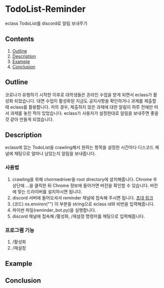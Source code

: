 # TodoList-Reminder
eclass TodoList를 discord로 알림 보내주기
## Contents
1. [Outline](#Outline)
2. [Description](#Description)
3. [Example](#Example)
4. [Conclusion](#Conclusion)
## Outline
코로나가 유행하기 시작한 이후로 대학생들은 온라인 수업을 받게 되면서 eclass가 활성화 되었습니다. 대면 수업이 활성화된 지금도  공지사항을 확인하거나 과제를 제출할 때 eclass를 활용합니다. 저의 경우, 제출하지 않은 과제에 대한 알림이 하루 전에만 떠서 과제를 놓친 적이 있었습니다. eclass가 사용자가 설정한대로 알림을 보내주면 좋을 것 같아 만들게 되었습니다. 
## Description
eclass에 있는 TodoList을 crawling해서 원하는 항목을 설정한 시간마다 디스코드 채널에 채팅으로 얼마나 남았는지 알림을 보내줍니다.
### 사용법
1. crawling을 위해 chormedriver을 root directory에 설치해줍니다. Chrome 우상단에 ...을 클릭한 뒤 Chrome 정보에 들어가면 버전을 확인할 수 있습니다. 버전에 맞는 드라이버를 설치하시면 됩니다. 
1. discord 서버에 들어오셔서 reminder 채널에 접속해 주시면 됩니다.
[초대 링크](https://discord.gg/T6SjQjQV)
1. (코드) os.environ("") 이 부분을 string으로 eclass id와 비번을 입력해줍니다.
1. 파이썬 파일(reminder_bot.py)을 실행합니다.
1. discord 채널에 접속해 /활성화, /재설정 명령어를 채팅으로 입력해줍니다. 
### 프로그램 기능
1. /활성화
2. /재설정
## Example

## Conclusion
